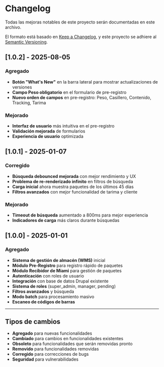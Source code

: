 # Changelog

Todas las mejoras notables de este proyecto serán documentadas en este archivo.

El formato está basado en [Keep a Changelog](https://keepachangelog.com/en/1.0.0/),
y este proyecto se adhiere al [Semantic Versioning](https://semver.org/spec/v2.0.0.html).

## [1.0.2] - 2025-08-05

### Agregado
- **Botón "What's New"** en la barra lateral para mostrar actualizaciones de versiones
- **Campo Peso obligatorio** en el formulario de pre-registro
- **Nuevo orden de campos** en pre-registro: Peso, Casillero, Contenido, Tracking, Tarima

### Mejorado
- **Interfaz de usuario** más intuitiva en el pre-registro
- **Validación mejorada** de formularios
- **Experiencia de usuario** optimizada

## [1.0.1] - 2025-01-07

### Corregido
- **Búsqueda debounced mejorada** con mejor rendimiento y UX
- **Problema de re-renderizado infinito** en filtros de búsqueda
- **Carga inicial** ahora muestra paquetes de los últimos 45 días
- **Filtros avanzados** con mejor funcionalidad de tarima y cliente

### Mejorado
- **Timeout de búsqueda** aumentado a 800ms para mejor experiencia
- **Indicadores de carga** más claros durante búsquedas

## [1.0.0] - 2025-01-01

### Agregado
- **Sistema de gestión de almacén (WMS)** inicial
- **Módulo Pre-Registro** para registro rápido de paquetes
- **Módulo Recibidor de Miami** para gestión de paquetes
- **Autenticación** con roles de usuario
- **Integración** con base de datos Drupal existente
- **Sistema de roles** (super_admin, manager, pending)
- **Filtros avanzados** y búsqueda
- **Modo batch** para procesamiento masivo
- **Escaneo de códigos de barras**

---

## Tipos de cambios
- **Agregado** para nuevas funcionalidades
- **Cambiado** para cambios en funcionalidades existentes
- **Obsoleto** para funcionalidades que serán removidas pronto
- **Removido** para funcionalidades removidas
- **Corregido** para correcciones de bugs
- **Seguridad** para vulnerabilidades